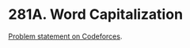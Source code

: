# 281A. Word Capitalization

[Problem statement on Codeforces](https://codeforces.com/problemset/problem/281/A?locale=en).